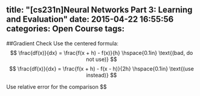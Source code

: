 title: "[cs231n]Neural Networks Part 3: Learning and Evaluation"
date: 2015-04-22 16:55:56
categories: Open Course
tags: 
---

##Gradient Check
Use the centered formula:
$$
\frac{df(x)}{dx} = \frac{f(x + h) - f(x)}{h} \hspace{0.1in} \text{(bad, do not use)}
$$
$$
\frac{df(x)}{dx} = \frac{f(x + h) - f(x - h)}{2h} \hspace{0.1in} \text{(use instead)}
$$

Use relative error for the comparison
$$

